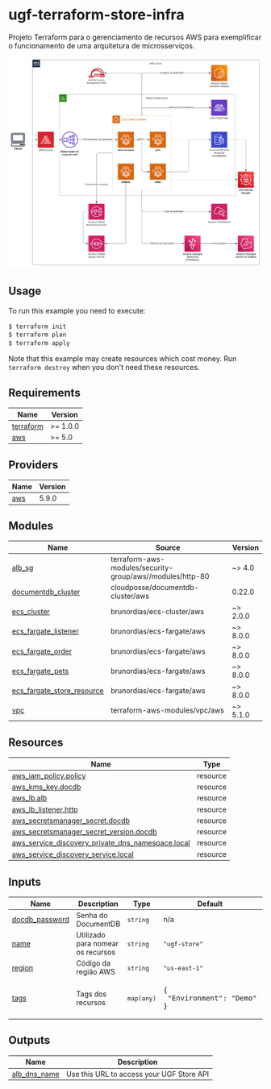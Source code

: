 # ugf-terraform-store-infra
Projeto Terraform para o gerenciamento de recursos AWS para exemplificar o funcionamento de uma arquitetura de microsserviços.

![Diagram](/assets/img/diagram.jpeg)

## Usage

To run this example you need to execute:

```bash
$ terraform init
$ terraform plan
$ terraform apply
```

Note that this example may create resources which cost money. Run `terraform destroy` when you don't need these resources.


## Requirements

| Name | Version |
|------|---------|
| <a name="requirement_terraform"></a> [terraform](#requirement\_terraform) | >= 1.0.0 |
| <a name="requirement_aws"></a> [aws](#requirement\_aws) | >= 5.0 |

## Providers

| Name | Version |
|------|---------|
| <a name="provider_aws"></a> [aws](#provider\_aws) | 5.9.0 |

## Modules

| Name | Source | Version |
|------|--------|---------|
| <a name="module_alb_sg"></a> [alb\_sg](#module\_alb\_sg) | terraform-aws-modules/security-group/aws//modules/http-80 | ~> 4.0 |
| <a name="module_documentdb_cluster"></a> [documentdb\_cluster](#module\_documentdb\_cluster) | cloudposse/documentdb-cluster/aws | 0.22.0 |
| <a name="module_ecs_cluster"></a> [ecs\_cluster](#module\_ecs\_cluster) | brunordias/ecs-cluster/aws | ~> 2.0.0 |
| <a name="module_ecs_fargate_listener"></a> [ecs\_fargate\_listener](#module\_ecs\_fargate\_listener) | brunordias/ecs-fargate/aws | ~> 8.0.0 |
| <a name="module_ecs_fargate_order"></a> [ecs\_fargate\_order](#module\_ecs\_fargate\_order) | brunordias/ecs-fargate/aws | ~> 8.0.0 |
| <a name="module_ecs_fargate_pets"></a> [ecs\_fargate\_pets](#module\_ecs\_fargate\_pets) | brunordias/ecs-fargate/aws | ~> 8.0.0 |
| <a name="module_ecs_fargate_store_resource"></a> [ecs\_fargate\_store\_resource](#module\_ecs\_fargate\_store\_resource) | brunordias/ecs-fargate/aws | ~> 8.0.0 |
| <a name="module_vpc"></a> [vpc](#module\_vpc) | terraform-aws-modules/vpc/aws | ~> 5.1.0 |

## Resources

| Name | Type |
|------|------|
| [aws_iam_policy.policy](https://registry.terraform.io/providers/hashicorp/aws/latest/docs/resources/iam_policy) | resource |
| [aws_kms_key.docdb](https://registry.terraform.io/providers/hashicorp/aws/latest/docs/resources/kms_key) | resource |
| [aws_lb.alb](https://registry.terraform.io/providers/hashicorp/aws/latest/docs/resources/lb) | resource |
| [aws_lb_listener.http](https://registry.terraform.io/providers/hashicorp/aws/latest/docs/resources/lb_listener) | resource |
| [aws_secretsmanager_secret.docdb](https://registry.terraform.io/providers/hashicorp/aws/latest/docs/resources/secretsmanager_secret) | resource |
| [aws_secretsmanager_secret_version.docdb](https://registry.terraform.io/providers/hashicorp/aws/latest/docs/resources/secretsmanager_secret_version) | resource |
| [aws_service_discovery_private_dns_namespace.local](https://registry.terraform.io/providers/hashicorp/aws/latest/docs/resources/service_discovery_private_dns_namespace) | resource |
| [aws_service_discovery_service.local](https://registry.terraform.io/providers/hashicorp/aws/latest/docs/resources/service_discovery_service) | resource |

## Inputs

| Name | Description | Type | Default | Required |
|------|-------------|------|---------|:--------:|
| <a name="input_docdb_password"></a> [docdb\_password](#input\_docdb\_password) | Senha do DocumentDB | `string` | n/a | yes |
| <a name="input_name"></a> [name](#input\_name) | Utilizado para nomear os recursos | `string` | `"ugf-store"` | no |
| <a name="input_region"></a> [region](#input\_region) | Código da região AWS | `string` | `"us-east-1"` | no |
| <a name="input_tags"></a> [tags](#input\_tags) | Tags dos recursos | `map(any)` | <pre>{<br>  "Environment": "Demo"<br>}</pre> | no |

## Outputs

| Name | Description |
|------|-------------|
| <a name="output_alb_dns_name"></a> [alb\_dns\_name](#output\_alb\_dns\_name) | Use this URL to access your UGF Store API |